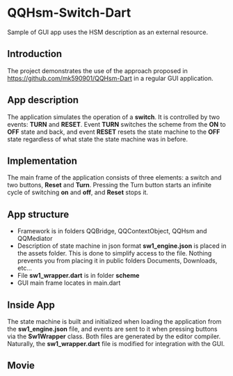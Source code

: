 # QQHsm-Switch-Dart
Sample of GUI app uses the HSM description as an external resource.

## Introduction
The project demonstrates the use of the approach proposed in https://github.com/mk590901/QQHsm-Dart in a regular GUI application.

## App description
The application simulates the operation of a __switch__. It is controlled by two events: __TURN__ and __RESET__. Event __TURN__ switches the scheme from the __ON__ to __OFF__ state and back, and event __RESET__ resets the state machine to the __OFF__ state regardless of what state the state machine was in before.

## Implementation
The main frame of the application consists of three elements: a switch and two buttons, __Reset__ and __Turn__. Pressing the Turn button starts an infinite cycle of switching __on__ and __off__, and __Reset__ stops it.

## App structure
* Framework is in folders QQBridge, QQContextObject, QQHsm and QQMediator
* Description of state machine in json format __sw1_engine.json__ is placed in the assets folder. This is done to simplify access to the file. Nothing prevents you from placing it in public folders Documents, Downloads, etc...
* File __sw1_wrapper.dart__ is in folder __scheme__
* GUI main frame locates in main.dart

## Inside App
The state machine is built and initialized when loading the application from the __sw1_engine.json__ file, and events are sent to it when pressing buttons via the __Sw1Wrapper__ class. Both files are generated by the editor compiler. Naturally, the __sw1_wrapper.dart__ file is modified for integration with the GUI.

## Movie
